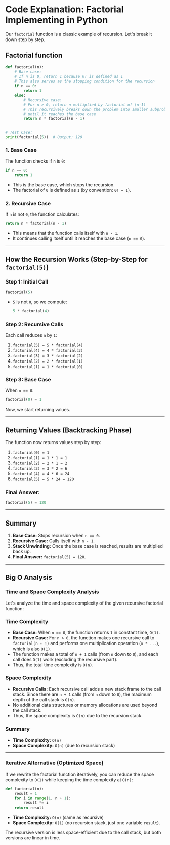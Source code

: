 # Code Explanation: Factorial Implementing in Python

Our `factorial` function is a classic example of recursion. Let's break it down step by step.

## **Factorial function**

```python
def factorial(n):
    # Base case:
    # If n is 0, return 1 because 0! is defined as 1
    # This also serves as the stopping condition for the recursion
    if n == 0:
        return 1
    else:
        # Recursive case:
        # For n > 0, return n multiplied by factorial of (n-1)
        # This recursively breaks down the problem into smaller subproblems
        # until it reaches the base case
        return n * factorial(n - 1)


# Test Case:
print(factorial(5))  # Output: 120
```

### **1. Base Case**

The function checks if `n` is `0`:

```python
if n == 0:
    return 1
```

- This is the base case, which stops the recursion.
- The factorial of `0` is defined as `1` (by convention: `0! = 1`).

### **2. Recursive Case**

If `n` is not `0`, the function calculates:

```python
return n * factorial(n - 1)
```

- This means that the function calls itself with `n - 1`.
- It continues calling itself until it reaches the base case (`n == 0`).

---

## **How the Recursion Works (Step-by-Step for `factorial(5)`)**

### **Step 1: Initial Call**

```python
factorial(5) 
```

- `5` is not `0`, so we compute:

  ```python
  5 * factorial(4)
  ```
  
### **Step 2: Recursive Calls**

Each call reduces `n` by `1`:

1. `factorial(5) = 5 * factorial(4)`
2. `factorial(4) = 4 * factorial(3)`
3. `factorial(3) = 3 * factorial(2)`
4. `factorial(2) = 2 * factorial(1)`
5. `factorial(1) = 1 * factorial(0)`

### **Step 3: Base Case**

When `n == 0`:

```python
factorial(0) = 1
```

Now, we start returning values.

---

## **Returning Values (Backtracking Phase)**

The function now returns values step by step:

1. `factorial(0) = 1`
2. `factorial(1) = 1 * 1 = 1`
3. `factorial(2) = 2 * 1 = 2`
4. `factorial(3) = 3 * 2 = 6`
5. `factorial(4) = 4 * 6 = 24`
6. `factorial(5) = 5 * 24 = 120`

### **Final Answer:**

```python
factorial(5) = 120
```

---

## **Summary**

1. **Base Case:** Stops recursion when `n == 0`.
2. **Recursive Case:** Calls itself with `n - 1`.
3. **Stack Unwinding:** Once the base case is reached, results are multiplied back up.
4. **Final Answer:** `factorial(5) = 120`.

---

## Big O Analysis

### Time and Space Complexity Analysis

Let's analyze the time and space complexity of the given recursive factorial function:

### Time Complexity

- **Base Case:** When `n == 0`, the function returns `1` in constant time, `O(1)`.
- **Recursive Case:** For `n > 0`, the function makes one recursive call to `factorial(n - 1)` and performs one multiplication operation (`n * ...`), which is also `O(1)`.
- The function makes a total of `n + 1` calls (from `n` down to `0`), and each call does `O(1)` work (excluding the recursive part).
- Thus, the total time complexity is `O(n)`.

### Space Complexity

- **Recursive Calls:** Each recursive call adds a new stack frame to the call stack. Since there are `n + 1` calls (from `n` down to `0`), the maximum depth of the call stack is `O(n)`.
- No additional data structures or memory allocations are used beyond the call stack.
- Thus, the space complexity is `O(n)` due to the recursion stack.

### Summary

- **Time Complexity:** `O(n)`
- **Space Complexity:** `O(n)` (due to recursion stack)

---

### Iterative Alternative (Optimized Space)

If we rewrite the factorial function iteratively, you can reduce the space complexity to `O(1)` while keeping the time complexity at `O(n)`:

```python
def factorial(n):
    result = 1
    for i in range(1, n + 1):
        result *= i
    return result
```

- **Time Complexity:** `O(n)` (same as recursive)
- **Space Complexity:** `O(1)` (no recursion stack, just one variable `result`).

The recursive version is less space-efficient due to the call stack, but both versions are linear in time.

